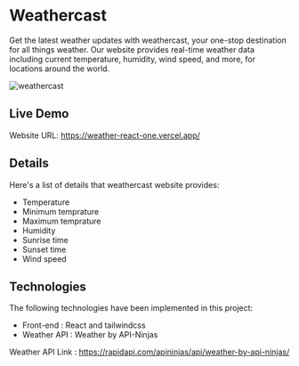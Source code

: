 # Weathercast

Get the latest weather updates with weathercast, your one-stop destination for all things weather. Our website provides real-time weather data including current temperature, humidity, wind speed, and more, for locations around the world.

![weathercast](https://user-images.githubusercontent.com/74601619/211989557-08f43ad9-4e9b-4e8b-b5a3-2ff58e526642.png)

## Live Demo

Website URL: https://weather-react-one.vercel.app/

## Details

Here's a list of details that weathercast website provides:

* Temperature
* Minimum temprature
* Maximum temprature
* Humidity
* Sunrise time
* Sunset time
* Wind speed

## Technologies

The following technologies have been implemented in this project:

* Front-end : React and tailwindcss
* Weather API : Weather by API-Ninjas

Weather API Link : https://rapidapi.com/apininjas/api/weather-by-api-ninjas/



